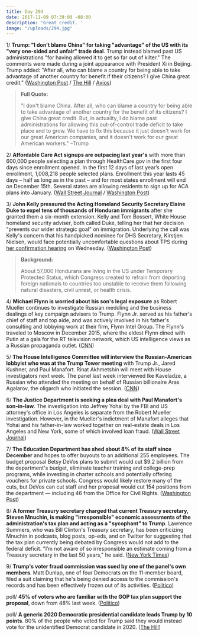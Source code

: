 ```yaml
---
title: Day 294
date: 2017-11-09 07:39:00 -08:00
description: 'Great credit. '
image: "/uploads/294.jpg"
---
```


1/ **Trump: "I don't blame China" for taking "advantage" of the US with its "very one-sided and unfair" trade deal**. Trump instead blamed past US administrations "for having allowed it to get so far out of kilter." The comments were made during a joint appearance with President Xi in Beijing. Trump added: "After all, who can blame a country for being able to take advantage of another country for benefit if their citizens? I give China great credit." ([Washington Post](https://www.washingtonpost.com/news/post-politics/wp/2017/11/08/in-beijing-trump-lavishes-praise-on-chinese-leader-touts-great-chemistry-between-them/) / [The Hill](http://thehill.com/homenews/administration/359544-trump-blames-predecessors-not-china-for-unfair-trade-practices) / [Axios](https://www.axios.com/trump-to-chinese-leaders-i-dont-blame-you-for-taking-advantage-of-us-2508033176.html))

> **Full Quote:**
>
> "I don't blame China. After all, who can blame a country for being able to take advantage of another country for the benefit of its citizens? I give China great credit. But, in actuality, I do blame past administrations for allowing this out-of-control trade deficit to take place and to grow. We have to fix this because it just doesn't work for our great American companies, and it doesn't work for our great American workers." –Trump

2/ **Affordable Care Act signups are outpacing last year's** with more than 600,000 people selecting a plan through HealthCare.gov in the first four days since enrollment opened. In the first 12 days of last year’s open enrollment, 1,008,218 people selected plans. Enrollment this year lasts 45 days – half as long as in the past – and for most states enrollment will end on December 15th. Several states are allowing residents to sign up for ACA plans into January. ([Wall Street Journal](https://www.wsj.com/articles/insurers-see-jump-in-sign-ups-for-affordable-care-act-1510241580) / [Washington Post](https://www.washingtonpost.com/news/powerpost/wp/2017/11/06/aca-signups-spike-at-open-enrollments-start/))

3/ **John Kelly pressured the Acting Homeland Security Secretary Elaine Duke to expel tens of thousands of Honduran immigrants** after she granted them a six-month extension. Kelly and Tom Bossert, White House homeland security adviser, both called Duke, telling her that her decision "prevents our wider strategic goal" on immigration. Underlying the call was Kelly's concern that his handpicked nominee for DHS Secretary, Kirstjen  Nielsen, would face potentially uncomfortable questions about TPS during [her confirmation hearing](https://www.washingtonpost.com/world/national-security/kirstjen-nielsen-trumps-nominee-to-lead-homeland-security-sails-through-confirmation-hearing/2017/11/08/1b8ca08e-c4ad-11e7-84bc-5e285c7f4512_story.html) on Wednesday. ([Washington Post](https://www.washingtonpost.com/world/national-security/white-house-chief-of-staff-tried-to-pressure-acting-dhs-secretary-to-expel-thousands-of-hondurans-officials-say/2017/11/09/914d3700-c54a-11e7-a441-3a768c8586f1_story.html))

> **Background:**
>
> About 57,000 Hondurans are living in the US under Temporary Protected Status, which Congress created to refrain from deporting foreign nationals to countries too unstable to receive them following natural disasters, civil unrest, or health crisis. 

4/ **Michael Flynn is worried about his son's legal exposure** as Robert Mueller continues to investigate Russian meddling and the business dealings of key campaign advisers to Trump. Flynn Jr. served as his father's chief of staff and top aide, and was actively involved in his father's consulting and lobbying work at their firm, Flynn Intel Group. The Flynn's traveled to Moscow in December 2015, where the eldest Flynn dined with Putin at a gala for the RT television network, which US intelligence views as a Russian propaganda outlet. ([CNN](http://www.cnn.com/2017/11/08/politics/michael-flynn-son-special-counsel-russia-investigation/index.html))

5/ **The House Intelligence Committee will interview the Russian-American lobbyist who was at the Trump Tower meeting** with Trump Jr., Jared Kushner, and Paul Manafort. Rinat Akhmetshin will meet with House investigators next week. The panel last week interviewed Ike Kaveladze, a Russian who attended the meeting on behalf of Russian billionaire Aras Agalarov, the oligarch who initiated the session. ([CNN](http://www.cnn.com/2017/11/09/politics/lobbyist-house-intelligence-interview/index.html))

6/ **The Justice Department is seeking a plea deal with Paul Manafort's son-in-law**. The investigation into Jeffrey Yohai by the FBI and US attorney's office in Los Angeles is separate from the Robert Mueller investigation. However, in the Mueller's indictment of Manafort alleges that Yohai and his father-in-law worked together on real-estate deals in Los Angeles and New York, some of which involved loan fraud. ([Wall Street Journal](https://www.wsj.com/articles/prosecutors-seek-plea-deal-with-manaforts-former-son-in-law-1510223581))

7/ **The Education Department has shed about 8% of its staff since December** and hopes to offer buyouts to an additional 255 employees. The budget proposal Betsy DeVos plans to submit would cut $9.2 billion from the department's budget, eliminate teacher training and college-prep programs, while investing in charter schools and potentially offering vouchers for private schools. Congress would likely restore many of the cuts, but DeVos can cut staff and her proposal would cut 154 positions from the department — including 46 from the Office for Civil Rights. ([Washington Post](https://www.washingtonpost.com/local/education/inside-betsy-devoss-efforts-to-shrink-the-education-department/2017/11/08/fc03884c-ba64-11e7-be94-fabb0f1e9ffb_story.html))

8/ **A former Treasury secretary charged that current Treasury secretary, Steven Mnuchin, is making "irresponsible" economic assessments of the administration's tax plan and acting as a "sycophant" to Trump**. Lawrence Summers, who was Bill Clinton's Treasury secretary, has been criticizing Mnuchin in podcasts, blog posts, op-eds, and on Twitter for suggesting that the tax plan currently being debated by Congress would not add to the federal deficit. "I’m not aware of so irresponsible an estimate coming from a Treasury secretary in the last 50 years," he said. ([New York Times](https://www.nytimes.com/2017/11/08/us/politics/larry-summers-mnuchin-treasury.html))

9/ **Trump's voter fraud commission was sued by one of the panel's own members**. Matt Dunlap, one of four Democrats on the 11-member board, filed a suit claiming that he's being denied access to the commission's records and has been effectively frozen out of its activities. ([Politico](https://www.politico.com/story/2017/11/09/trump-voter-fraud-commission-lawsuit-matt-dunlap-244741)) 

poll/ **45% of voters who are familiar with the GOP tax plan support the proposal**, down from 48% last week. ([Politico](https://www.politico.com/story/2017/11/09/poll-support-for-gop-tax-plan-ticks-down-but-remains-positive-244715))

poll/ **A generic 2020 Democratic presidential candidate leads Trump by 10 points**. 80% of the people who voted for Trump said they would instead vote for the unidentified Democrat candidate in 2020. ([The Hill](http://thehill.com/homenews/campaign/359553-poll-generic-democrat-leading-trump-by-10-points))